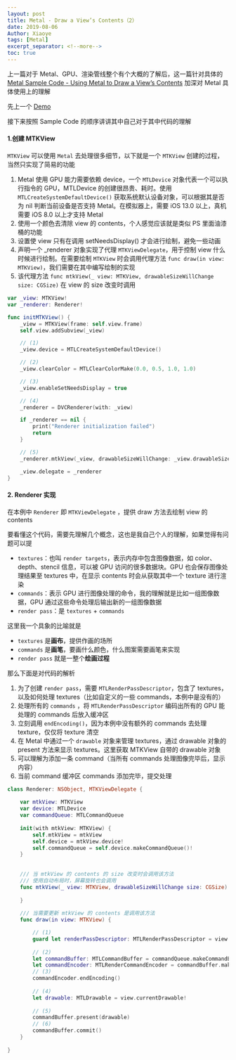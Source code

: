 ```yaml
---
layout: post
title: Metal - Draw a View’s Contents（2）
date: 2019-08-06
Author: Xiaoye
tags: [Metal]
excerpt_separator: <!--more-->
toc: true
---
```


上一篇对于 Metal、GPU、渲染管线整个有个大概的了解后，这一篇针对具体的 [Metal Sample Code - Using Metal to Draw a View’s Contents](<https://developer.apple.com/documentation/metal/basic_tasks_and_concepts/using_metal_to_draw_a_view_s_contents>) 加深对 Metal 具体使用上的理解

<!--more-->

先上一个 [Demo](<https://github.com/Xiaoye220/Demos/tree/master/MetalDemo>)

接下来按照 Sample Code 的顺序讲讲其中自己对于其中代码的理解

#### 1.创建 MTKView

`MTKView` 可以使用 `Metal` 去处理很多细节，以下就是一个 `MTKView` 创建的过程，当然只实现了简易的功能

1. Metal 使用 GPU 能力需要依赖 device，一个 `MTLDevice` 对象代表一个可以执行指令的 GPU，MTLDevice 的创建很昂贵、耗时。使用 `MTLCreateSystemDefaultDevice()`  获取系统默认设备对象，可以根据其是否为 nil 判断当前设备是否支持 Metal。在模拟器上，需要 iOS 13.0 以上，真机需要 iOS 8.0 以上才支持 Metal
2. 使用一个颜色去清除 view 的 contents，个人感觉应该就是类似 PS 里面油漆桶的功能
3. 设置使 view 只有在调用 setNeedsDisplay() 才会进行绘制，避免一些动画
4. 声明一个 _renderer 对象实现了代理 `MTKViewDelegate`，用于控制 view 什么时候进行绘制。在需要绘制 `MTKView` 时会调用代理方法 `func draw(in view: MTKView)`，我们需要在其中编写绘制的实现
5. 该代理方法 `func mtkView(_ view: MTKView, drawableSizeWillChange size: CGSize)` 在 view 的 size 改变时调用

```swift
var _view: MTKView!
var _renderer: Renderer!

func initMTKView() {
    _view = MTKView(frame: self.view.frame)
    self.view.addSubview(_view)

    // (1)
    _view.device = MTLCreateSystemDefaultDevice()

    // (2)
    _view.clearColor = MTLClearColorMake(0.0, 0.5, 1.0, 1.0)

    // (3)
    _view.enableSetNeedsDisplay = true

    // (4)
    _renderer = DVCRenderer(with: _view)

    if _renderer == nil {
        print("Renderer initialization failed")
        return
    }

    // (5)
    _renderer.mtkView(_view, drawableSizeWillChange: _view.drawableSize)

    _view.delegate = _renderer
}
```



#### 2. Renderer 实现

在本例中 `Renderer` 即 `MTKViewDelegate` ，提供 draw 方法去绘制 view 的 contents

要看懂这个代码，需要先理解几个概念，这也是我自己个人的理解，如果觉得有问题可以提

* `textures`：也叫 `render targets`，表示内存中包含图像数据，如 color、depth、stencil 信息，可以被 GPU 访问的很多数据块。GPU 也会保存图像处理结果至 textures 中，在显示 contents 时会从获取其中一个 texture 进行渲染
* `commands`：表示 GPU 进行图像处理的命令，我的理解就是比如一组图像数据，GPU 通过这些命令处理后输出新的一组图像数据
* `render pass`：是 `textures` + `commands` 

这里我一个具象的比喻就是

* `textures` 是**画布**，提供作画的场所
* `commands` 是**画笔**，要画什么颜色，什么图案需要画笔来实现
* `render pass` 就是一整个**绘画过程** 



那么下面是对代码的解析

1. 为了创建 `render pass`，需要 `MTLRenderPassDescriptor`，包含了 textures，以及如何处理 textures（比如自定义的一些 commands，本例中是没有的）
2. 处理所有的 `commands` ，将  `MTLRenderPassDescriptor` 编码出所有的 GPU 能处理的 commands 后放入缓冲区
3. 立刻调用 `endEncoding()`，因为本例中没有额外的 commands 去处理 texture，仅仅将 texture 清空
4. 在 Metal 中通过一个 `drawable` 对象来管理 textures，通过 drawable 对象的 present 方法来显示 textures。这里获取 MTKView 自带的 drawable 对象
5. 可以理解为添加一条 command（当所有 commands 处理图像完毕后，显示内容）
6. 当前 command 缓冲区 commands 添加完毕，提交处理

```swift
class Renderer: NSObject, MTKViewDelegate {
    
    var mtkView: MTKView
    var device: MTLDevice
    var commandQueue: MTLCommandQueue
    
    init(with mtkView: MTKView) {
        self.mtkView = mtkView
        self.device = mtkView.device!
        self.commandQueue = self.device.makeCommandQueue()!
    }
    
    
    /// 当 mtkView 的 contents 的 size 改变时会调用该方法
    /// 使用自动布局时，屏幕旋转也会调用
    func mtkView(_ view: MTKView, drawableSizeWillChange size: CGSize) {
        
    }
    
    /// 当需要更新 mtkView 的 contents 是调用该方法
    func draw(in view: MTKView) {

        // (1)
        guard let renderPassDescriptor: MTLRenderPassDescriptor = view.currentRenderPassDescriptor else { return }
        
        // (2)
        let commandBuffer: MTLCommandBuffer = commandQueue.makeCommandBuffer()!
        let commandEncoder: MTLRenderCommandEncoder = commandBuffer.makeRenderCommandEncoder(descriptor: renderPassDescriptor)!
		// (3)
        commandEncoder.endEncoding()
        
        // (4)
        let drawable: MTLDrawable = view.currentDrawable!
        
        // (5)
        commandBuffer.present(drawable)
        // (6)
        commandBuffer.commit()
    }
    
}
```

